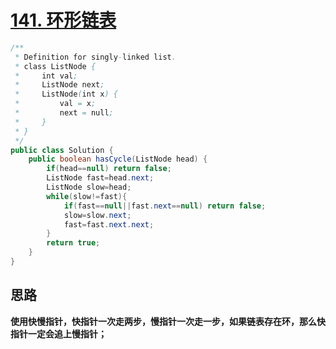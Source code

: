 # [141. 环形链表](https://leetcode-cn.com/problems/linked-list-cycle/)

```java
/**
 * Definition for singly-linked list.
 * class ListNode {
 *     int val;
 *     ListNode next;
 *     ListNode(int x) {
 *         val = x;
 *         next = null;
 *     }
 * }
 */
public class Solution {
    public boolean hasCycle(ListNode head) {
        if(head==null) return false;
        ListNode fast=head.next;
        ListNode slow=head;
        while(slow!=fast){
            if(fast==null||fast.next==null) return false;
            slow=slow.next;
            fast=fast.next.next;
        }
        return true;
    }
}
```

## 思路

**使用快慢指针，快指针一次走两步，慢指针一次走一步，如果链表存在环，那么快指针一定会追上慢指针；**